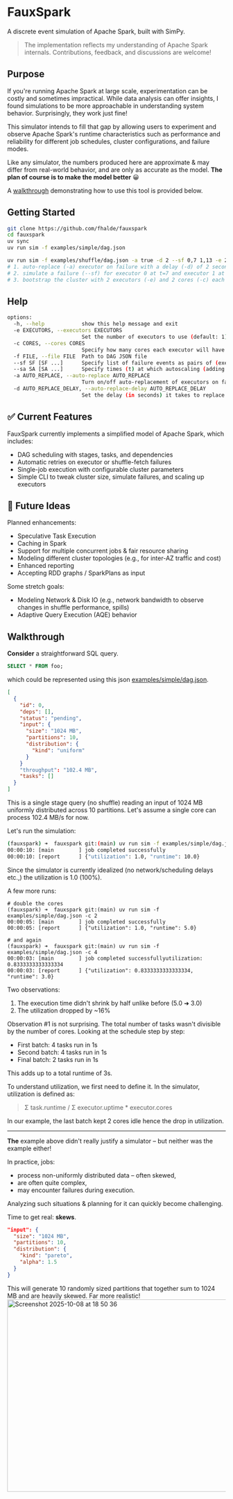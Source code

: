 # FauxSpark

A discrete event simulation of Apache Spark, built with SimPy.


> The implementation reflects my understanding of Apache Spark internals.
> Contributions, feedback, and discussions are welcome!

## Purpose

If you're running Apache Spark at large scale, experimentation can be costly and sometimes impractical. While data analysis can offer insights, I found simulations to be more approachable in understanding system behavior. Surprisingly, they work just fine!

This simulator intends to fill that gap by allowing users to experiment and observe Apache Spark's runtime characteristics such as performance and reliability for different job schedules, cluster configurations, and failure modes.

Like any simulator, the numbers produced here are approximate & may differ from real-world behavior, and are only as accurate as the model. **The plan of course is to make the model better** 😀

A [walkthrough](https://github.com/fhalde/fauxspark/edit/main/README.md#walkthrough) demonstrating how to use this tool is provided below.
## Getting Started

```bash
git clone https://github.com/fhalde/fauxspark
cd fauxspark
uv sync
uv run sim -f examples/simple/dag.json

uv run sim -f examples/shuffle/dag.json -a true -d 2 --sf 0,7 1,13 -e 2 -c 2
# 1. auto-replace (-a) executor on failure with a delay (-d) of 2 seconds
# 2. simulate a failure (--sf) for executor 0 at t=7 and executor 1 at t=13
# 3. bootstrap the cluster with 2 executors (-e) and 2 cores (-c) each
```

## Help
```bash
options:
  -h, --help            show this help message and exit
  -e EXECUTORS, --executors EXECUTORS
                        Set the number of executors to use (default: 1).
  -c CORES, --cores CORES
                        Specify how many cores each executor will have (default: 1).
  -f FILE, --file FILE  Path to DAG JSON file
  --sf SF [SF ...]      Specify list of failure events as pairs of (executor_id,time) to simulate executor failures.
  --sa SA [SA ...]      Specify times (t) at which autoscaling (adding a new executor) should take place.
  -a AUTO_REPLACE, --auto-replace AUTO_REPLACE
                        Turn on/off auto-replacement of executors on failure.
  -d AUTO_REPLACE_DELAY, --auto-replace-delay AUTO_REPLACE_DELAY
                        Set the delay (in seconds) it takes to replace an executor on failure.
```

## ✅ Current Features

FauxSpark currently implements a simplified model of Apache Spark, which includes:

- DAG scheduling with stages, tasks, and dependencies
- Automatic retries on executor or shuffle-fetch failures
- Single-job execution with configurable cluster parameters
- Simple CLI to tweak cluster size, simulate failures, and scaling up executors

## 🚀 Future Ideas

Planned enhancements:

- Speculative Task Execution
- Caching in Spark
- Support for multiple concurrent jobs & fair resource sharing
- Modeling different cluster topologies (e.g., for inter-AZ traffic and cost)
- Enhanced reporting
- Accepting RDD graphs / SparkPlans as input

Some stretch goals:
- Modeling Network & Disk IO (e.g., network bandwidth to observe changes in shuffle performance, spills)
- Adaptive Query Execution (AQE) behavior

## Walkthrough

**Consider** a straightforward SQL query.
```sql
SELECT * FROM foo;
```
which could be represented using this json [examples/simple/dag.json](https://github.com/fhalde/fauxspark/blob/main/examples/simple/dag.json).
```json
[
  {
    "id": 0,
    "deps": [],
    "status": "pending",
    "input": {
      "size": "1024 MB",
      "partitions": 10,
      "distribution": {
        "kind": "uniform"
      }
    }
    "throughput": "102.4 MB",
    "tasks": []
  }
]

```
This is a single stage query (no shuffle) reading an input of 1024 MB uniformly distributed across 10 partitions. Let's assume a single core can process 102.4 MB/s for now.

Let's run the simulation:
```bash
(fauxspark) ➜  fauxspark git:(main) uv run sim -f examples/simple/dag.json # 1 executor, 1 core (default parameters)
00:00:10: [main        ] job completed successfully
00:00:10: [report      ] {"utilization": 1.0, "runtime": 10.0}
```
Since the simulator is currently idealized (no network/scheduling delays etc.,) the utilization is 1.0 (100%).

A few more runs:
```
# double the cores
(fauxspark) ➜  fauxspark git:(main) uv run sim -f examples/simple/dag.json -c 2
00:00:05: [main        ] job completed successfully
00:00:05: [report      ] {"utilization": 1.0, "runtime": 5.0}
```

```
# and again
(fauxspark) ➜  fauxspark git:(main) uv run sim -f examples/simple/dag.json -c 4
00:00:03: [main        ] job completed successfullyutilization: 0.8333333333333334
00:00:03: [report      ] {"utilization": 0.8333333333333334, "runtime": 3.0}
```

Two observations:

1. The execution time didn't shrink by half unlike before (5.0 ➜ 3.0)
2. The utilization dropped by ~16%

Observation #1 is not surprising. The total number of tasks wasn't divisible by the number of cores. Looking at the schedule step by step:

- First batch: 4 tasks run in 1s
- Second batch: 4 tasks run in 1s
- Final batch: 2 tasks run in 1s

This adds up to a total runtime of 3s.

To understand utilization, we first need to define it. In the simulator, utilization is defined as:
> Σ task.runtime / Σ executor.uptime * executor.cores

In our example, the last batch kept 2 cores idle hence the drop in utilization.

----

**The** example above didn't really justify a simulator – but neither was the example either!

In practice, jobs:

- process non-uniformly distributed data – often skewed,
- are often quite complex,
- may encounter failures during execution.

Analyzing such situations & planning for it can quickly become challenging.

Time to get real: **skews**.
```json
"input": {
  "size": "1024 MB",
  "partitions": 10,
  "distribution": {
    "kind": "pareto",
    "alpha": 1.5
  }
}
```
This will generate 10 randomly sized partitions that together sum to 1024 MB and are heavily skewed. Far more realistic!
<img width="593" height="442" alt="Screenshot 2025-10-08 at 18 50 36" src="https://github.com/user-attachments/assets/ec1128a0-95af-4401-bb1c-bd2140880034" />
